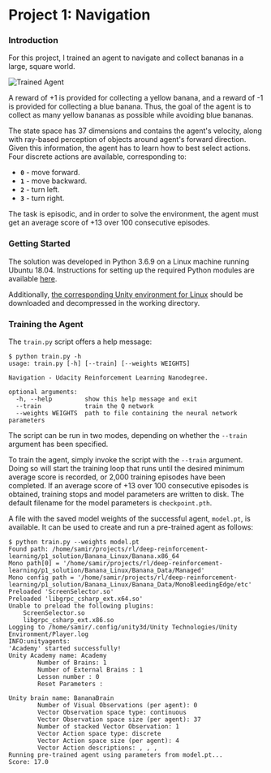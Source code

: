 [//]: # (Image References)

[image1]: https://user-images.githubusercontent.com/10624937/42135619-d90f2f28-7d12-11e8-8823-82b970a54d7e.gif "Trained Agent"

# Project 1: Navigation

### Introduction

For this project, I trained an agent to navigate and collect bananas in a large, square world.  

![Trained Agent][image1]

A reward of +1 is provided for collecting a yellow banana, and a reward of -1 is provided for collecting a blue banana.  Thus, the goal of the agent is to collect as many yellow bananas as possible while avoiding blue bananas.  

The state space has 37 dimensions and contains the agent's velocity, along with ray-based perception of objects around agent's forward direction.  Given this information, the agent has to learn how to best select actions.  Four discrete actions are available, corresponding to:
- **`0`** - move forward.
- **`1`** - move backward.
- **`2`** - turn left.
- **`3`** - turn right.

The task is episodic, and in order to solve the environment, the agent must get an average score of +13 over 100 consecutive episodes.

### Getting Started

The solution was developed in Python 3.6.9 on a Linux machine running Ubuntu 18.04. Instructions for setting up the required Python modules are available [here](https://github.com/udacity/deep-reinforcement-learning#dependencies). 

Additionally, [the corresponding Unity environment for Linux](https://s3-us-west-1.amazonaws.com/udacity-drlnd/P1/Banana/Banana_Linux.zip) should be downloaded and decompressed in the working directory. 

### Training the Agent

The `train.py` script offers a help message:
```commandline
$ python train.py -h
usage: train.py [-h] [--train] [--weights WEIGHTS]

Navigation - Udacity Reinforcement Learning Nanodegree.

optional arguments:
  -h, --help         show this help message and exit
  --train            train the Q network
  --weights WEIGHTS  path to file containing the neural network parameters
``` 
The script can be run in two modes, depending on whether the `--train` argument has been specified.

To train the agent, simply invoke the script with the `--train` argument. Doing so will start the training loop that runs until the desired minimum average score is recorded, or 2,000 training episodes have been completed. If an average score of +13 over 100 consecutive episodes is obtained, training stops and model parameters are written to disk. The default filename for the model parameters is `checkpoint.pth`.

A file with the saved model weights of the successful agent, `model.pt`, is available. It can be used to create and run a pre-trained agent as follows:
```commandline
$ python train.py --weights model.pt
Found path: /home/samir/projects/rl/deep-reinforcement-learning/p1_solution/Banana_Linux/Banana.x86_64
Mono path[0] = '/home/samir/projects/rl/deep-reinforcement-learning/p1_solution/Banana_Linux/Banana_Data/Managed'
Mono config path = '/home/samir/projects/rl/deep-reinforcement-learning/p1_solution/Banana_Linux/Banana_Data/MonoBleedingEdge/etc'
Preloaded 'ScreenSelector.so'
Preloaded 'libgrpc_csharp_ext.x64.so'
Unable to preload the following plugins:
	ScreenSelector.so
	libgrpc_csharp_ext.x86.so
Logging to /home/samir/.config/unity3d/Unity Technologies/Unity Environment/Player.log
INFO:unityagents:
'Academy' started successfully!
Unity Academy name: Academy
        Number of Brains: 1
        Number of External Brains : 1
        Lesson number : 0
        Reset Parameters :
		
Unity brain name: BananaBrain
        Number of Visual Observations (per agent): 0
        Vector Observation space type: continuous
        Vector Observation space size (per agent): 37
        Number of stacked Vector Observation: 1
        Vector Action space type: discrete
        Vector Action space size (per agent): 4
        Vector Action descriptions: , , , 
Running pre-trained agent using parameters from model.pt...
Score: 17.0
```

